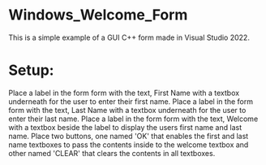 # Windows_Welcome_Form
This is a simple example of a GUI C++ form made in Visual Studio 2022.
# Setup:
Place a label in the form form with the text, First Name with a textbox underneath for the user to enter their first name.
Place a label in the form form with the text, Last Name with a textbox underneath for the user to enter their last name.
Place a label in the form form with the text, Welcome with a textbox beside the label to display the users first name and last name.
Place two buttons, one named 'OK' that enables the first and last name textboxes to pass the contents inside to the welcome textbox and other named 'CLEAR'
that clears the contents in all textboxes.

